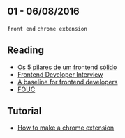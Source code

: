 01 - 06/08/2016
----------

`front end` `chrome extension`

## Reading
- [Os 5 pilares de um frontend sólido](https://medium.com/brasil/os-5-pilares-de-um-front-end-solido-fc5fb5caa982#.vnwwlzk8p)
- [Frontend Developer Interview](https://github.com/h5bp/Front-end-Developer-Interview-Questions/tree/master/Translations/Portuguese)
- [A baseline for frontend developers](http://rmurphey.com/blog/2012/04/12/a-baseline-for-front-end-developers)
- [FOUC](https://en.wikipedia.org/wiki/Flash_of_unstyled_content)

## Tutorial
- [How to make a chrome extension](https://robots.thoughtbot.com/how-to-make-a-chrome-extension)
